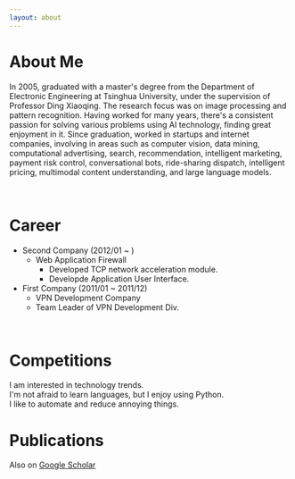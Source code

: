 ```yaml
---
layout: about 
---
```


# About Me
In 2005, graduated with a master's degree from the Department of Electronic Engineering at Tsinghua University, under the supervision of Professor Ding Xiaoqing. 
The research focus was on image processing and pattern recognition. 
Having worked for many years, there's a consistent passion for solving various problems using AI technology, finding great enjoyment in it. 
Since graduation, worked in startups and internet companies, involving in areas such as computer vision, data mining, computational advertising, search, recommendation, intelligent marketing, payment risk control, conversational bots, ride-sharing dispatch, intelligent pricing, multimodal content understanding, and large language models.

<br/>

# Career
* Second Company (2012/01 ~ )
  * Web Application Firewall
    * Developed TCP network acceleration module.
    * Developde Application User Interface.
* First Company (2011/01 ~ 2011/12)
  * VPN Development Company
  * Team Leader of VPN Development Div.

<br/>

# Competitions
I am interested in technology trends.  
I'm not afraid to learn languages, but I enjoy using Python.  
I like to automate and reduce annoying things.  


# Publications


Also on [Google Scholar](https://scholar.google.com/citations?hl=en&user=D5qtWJkAAAAJ)
